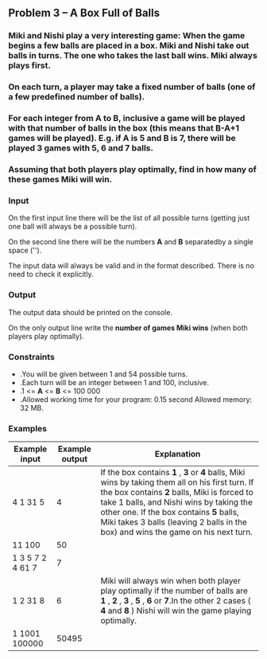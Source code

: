 

## Problem 3 – A Box Full of Balls

### Miki and Nishi play a very interesting game: When the game begins a few balls are placed in a box. Miki and Nishi take out balls in turns. The one who takes the last ball wins. Miki always plays first.

### On each turn, a player may take a fixed number of balls (one of a few predefined number of balls).

### For each integer from A to B, inclusive a game will be played with that number of balls in the box (this means that B-A+1 games will be played). E.g. if A is 5 and B is 7, there will be played 3 games with 5, 6 and 7 balls.

### Assuming that both players play optimally, find in how many of these games Miki will win.

### Input

On the first input line there will be the list of all possible turns (getting just one ball will always be a possible turn).

On the second line there will be the numbers **A** and **B** separatedby a single space (&#39;&#39;).

The input data will always be valid and in the format described. There is no need to check it explicitly.

### Output

The output data should be printed on the console.

On the only output line write the **number of games Miki wins** (when both players play optimally).

### Constraints

- .You will be given between 1 and 54 possible turns.
- .Each turn will be an integer between 1 and 100, inclusive.
- .1 &lt;= **A** &lt;= **B** &lt;= 100 000
- .Allowed working time for your program: 0.15 second Allowed memory: 32 MB.

### Examples

| **Example input** | **Example output** | **Explanation** |
| --- | --- | --- |
| 4 1 31 5 | 4 | If the box contains **1** , **3** or **4** balls, Miki wins by taking them all on his first turn. If the box contains **2** balls, Miki is forced to take 1 balls, and Nishi wins by taking the other one. If the box contains **5** balls, Miki takes 3 balls (leaving 2 balls in the box) and wins the game on his next turn. |
| 11 100 | 50 |   |
| 1 3 5 7 2 4 61 7 | 7 |   |
| 1 2 31 8 | 6 | Miki will always win when both player play optimally if the number of balls are **1** , **2** , **3** , **5** , **6** or **7**.In the other 2 cases ( **4** and **8** ) Nishi will win the game playing optimally. |
| 1 1001 100000 | 50495 |   |

